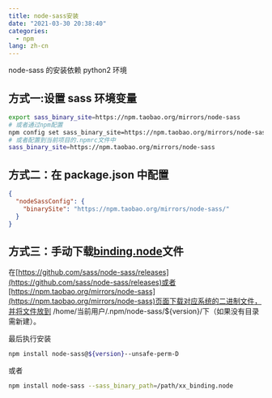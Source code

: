 ```yaml
---
title: node-sass安装
date: "2021-03-30 20:38:40"
categories:
  - npm
lang: zh-cn
---
```


node-sass 的安装依赖 python2 环境

## 方式一:设置 sass 环境变量

```bash
export sass_binary_site=https://npm.taobao.org/mirrors/node-sass
# 或者通过npm配置
npm config set sass_binary_site=https://npm.taobao.org/mirrors/node-sass
# 或者配置到当前项目的.npmrc文件中
sass_binary_site=https://npm.taobao.org/mirrors/node-sass
```

<!-- more -->

## 方式二：在 package.json 中配置

```json
{
  "nodeSassConfig": {
    "binarySite": "https://npm.taobao.org/mirrors/node-sass/"
  }
}
```

## 方式三：手动下载[binding.node](https://links.jianshu.com/go?to=https%3A%2F%2Fgithub.com%2Fsass%2Fnode-sass%2Freleases%2Fdownload%2Fv4.13.1%2Fdarwin-x64-11_binding.node)文件

在[https://github.com/sass/node-sass/releases](https://github.com/sass/node-sass/releases)或者[https://npm.taobao.org/mirrors/node-sass](https://npm.taobao.org/mirrors/node-sass)页面下载对应系统的二进制文件，并将文件放到 /home/当前用户/.npm/node-sass/\${version}/下（如果没有目录需新建）。

最后执行安装

```bash
npm install node-sass@${version}--unsafe-perm-D
```

或者

```bash
npm install node-sass --sass_binary_path=/path/xx_binding.node
```
